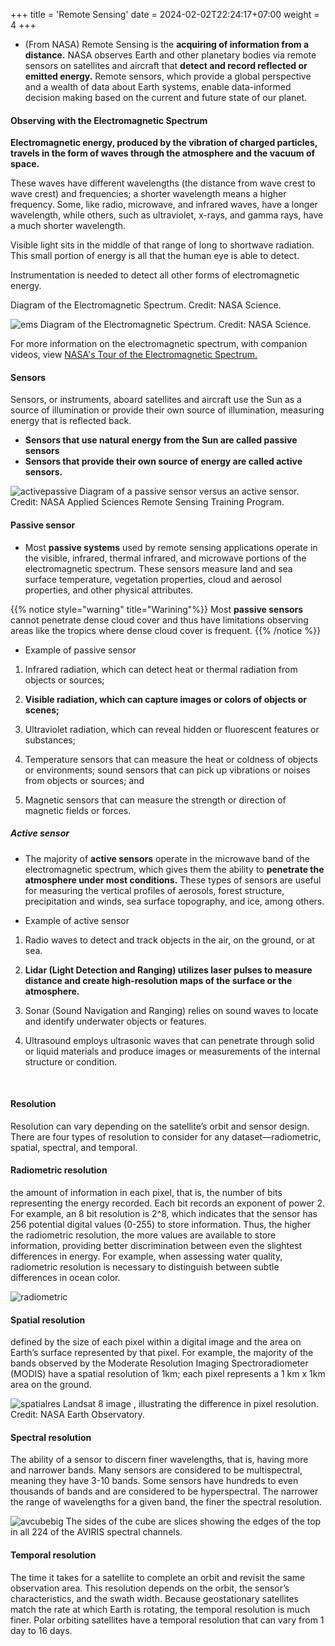 +++
title = 'Remote Sensing'
date = 2024-02-02T22:24:17+07:00
weight = 4
+++

- (From NASA) Remote Sensing is the **acquiring of information from a distance.** NASA observes Earth and other planetary bodies via remote sensors on satellites and aircraft that **detect and record reflected or emitted energy.** Remote sensors, which provide a global perspective and a wealth of data about Earth systems, enable data-informed decision making based on the current and future state of our planet.

#### Observing with the Electromagnetic Spectrum

**Electromagnetic energy, produced by the vibration of charged particles, travels in the form of waves through the atmosphere and the vacuum of space.**

These waves have different wavelengths (the distance from wave crest to wave crest) and frequencies; a shorter wavelength means a higher frequency. Some, like radio, microwave, and infrared waves, have a longer wavelength, while others, such as ultraviolet, x-rays, and gamma rays, have a much shorter wavelength. 

Visible light sits in the middle of that range of long to shortwave radiation. This small portion of energy is all that the human eye is able to detect.

Instrumentation is needed to detect all other forms of electromagnetic energy. 

Diagram of the Electromagnetic Spectrum. Credit: NASA Science.

![ems](ems.jpeg)
Diagram of the Electromagnetic Spectrum. Credit: NASA Science.

For more information on the electromagnetic spectrum, with companion videos, view [NASA's Tour of the Electromagnetic Spectrum.](https://science.nasa.gov/ems/l) 

#### Sensors

Sensors, or instruments, aboard satellites and aircraft use the Sun as a source of illumination or provide their own source of illumination, measuring energy that is reflected back. 
- **Sensors that use natural energy from the Sun are called passive sensors**
- **Sensors that provide their own source of energy are called active sensors.**

![activepassive](activepassive.png)
Diagram of a passive sensor versus an active sensor. Credit: NASA Applied Sciences Remote Sensing Training Program.

#### Passive sensor
- Most **passive systems** used by remote sensing applications operate in the visible, infrared, thermal infrared, and microwave portions of the electromagnetic spectrum. 
These sensors measure land and sea surface temperature, vegetation properties, cloud and aerosol properties, and other physical attributes. 

{{% notice style="warning" title="Warining"%}}
Most **passive sensors** cannot penetrate dense cloud cover and thus have limitations observing areas like the tropics where dense cloud cover is frequent.
{{% /notice %}}

- Example of passive sensor
1. Infrared radiation, which can detect heat or thermal radiation from objects or sources; ​

2. **Visible radiation, which can capture images or colors of objects or scenes;**​

3. Ultraviolet radiation, which can reveal hidden or fluorescent features or substances; ​

4. Temperature sensors that can measure the heat or coldness of objects or environments; sound sensors that can pick up vibrations or noises from objects or sources; and ​

5. Magnetic sensors that can measure the strength or direction of magnetic fields or forces.

##### Active sensor
- The majority of **active sensors** operate in the microwave band of the electromagnetic spectrum, which gives them the ability to **penetrate the atmosphere under most conditions.** These types of sensors are useful for measuring the vertical profiles of aerosols, forest structure, precipitation and winds, sea surface topography, and ice, among others.

- Example of active sensor

1. Radio waves to detect and track objects in the air, on the ground, or at sea. ​

2. **Lidar (Light Detection and Ranging) utilizes laser pulses to measure distance and create high-resolution maps of the surface or the atmosphere.**

3. Sonar (Sound Navigation and Ranging) relies on sound waves to locate and identify underwater objects or features. ​

4. Ultrasound employs ultrasonic waves that can penetrate through solid or liquid materials and produce images or measurements of the internal structure or condition.​

​

#### Resolution
Resolution can vary depending on the satellite’s orbit and sensor design. There are four types of resolution to consider for any dataset—radiometric, spatial, spectral, and temporal.

#### Radiometric resolution 
the amount of information in each pixel, that is, the number of bits representing the energy recorded. Each bit records an exponent of power 2. For example, an 8 bit resolution is 2^8, which indicates that the sensor has 256 potential digital values (0-255) to store information. Thus, the higher the radiometric resolution, the more values are available to store information, providing better discrimination between even the slightest differences in energy. For example, when assessing water quality, radiometric resolution is necessary to distinguish between subtle differences in ocean color.

![radiometric](radiometric.png)

#### Spatial resolution 
defined by the size of each pixel within a digital image and the area on Earth’s surface represented by that pixel. For example, the majority of the bands observed by the Moderate Resolution Imaging Spectroradiometer (MODIS) have a spatial resolution of 1km; each pixel represents a 1 km x 1km area on the ground. 

![spatialres](spatialres.jpeg)
Landsat 8 image , illustrating the difference in pixel resolution. Credit: NASA Earth Observatory.

#### Spectral resolution
The ability of a sensor to discern finer wavelengths, that is, having more and narrower bands. Many sensors are considered to be multispectral, meaning they have 3-10 bands. Some sensors have hundreds to even thousands of bands and are considered to be hyperspectral. The narrower the range of wavelengths for a given band, the finer the spectral resolution. 

![avcubebig](avcubebig.gif)
The sides of the cube are slices showing the edges of the top in all 224 of the AVIRIS spectral channels.

#### Temporal resolution 
The time it takes for a satellite to complete an orbit and revisit the same observation area. This resolution depends on the orbit, the sensor’s characteristics, and the swath width. Because geostationary satellites match the rate at which Earth is rotating, the temporal resolution is much finer. Polar orbiting satellites have a temporal resolution that can vary from 1 day to 16 days.